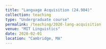 ```yaml
---
title: "Language Acquisition (24.904)"
collection: teaching
type: "Undergraduate course"
permalink: /teaching/2020-lang-acquisition
venue: "MIT Linguistics"
date: 2020-02-01
location: "Cambridge, MA"
---
```


